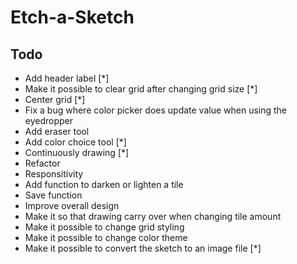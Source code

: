 # Etch-a-Sketch

## Todo

- Add header label [*]
- Make it possible to clear grid after changing grid size [*]
- Center grid [*]
- Fix a bug where color picker does update value when using the eyedropper
- Add eraser tool
- Add color choice tool [*]
- Continuously drawing [*]
- Refactor
- Responsitivity
- Add function to darken or lighten a tile
- Save function
- Improve overall design
- Make it so that drawing carry over when changing tile amount
- Make it possible to change grid styling
- Make it possible to change color theme
- Make it possible to convert the sketch to an image file [*]